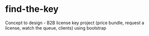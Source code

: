 # find-the-key
Concept to design - B2B license key project (price bundle, request a license, watch the queue, clients) using bootstrap
